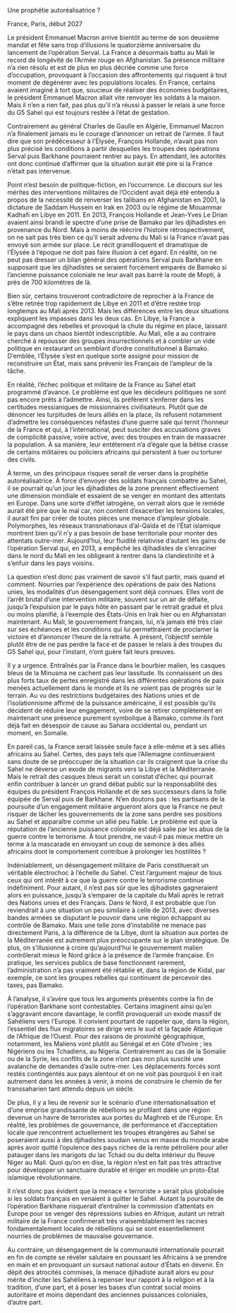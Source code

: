 Une prophétie autoréalisatrice ?

France, Paris, début 2027

Le président Emmanuel Macron arrive bientôt au terme de son deuxième mandat et fête sans trop d’illusions le quatorzième anniversaire du lancement de l’opération Serval. La France a désormais battu au Mali le record de longévité de l’Armée rouge en Afghanistan. Sa présence militaire n’a rien résolu et est de plus en plus décriée comme une force d’occupation, provoquant à l’occasion des affrontements qui risquent à tout moment de dégénérer avec les populations locales. En France, certains avaient imaginé à tort que, soucieux de réaliser des économies budgétaires, le président Emmanuel Macron allait vite renvoyer les soldats à la maison. Mais il n’en a rien fait, pas plus qu’il n’a réussi à passer le relais à une force du G5 Sahel qui est toujours restée à l’état de gestation.

Contrairement au général Charles de Gaulle en Algérie, Emmanuel Macron n’a finalement jamais eu le courage d’annoncer un retrait de l’armée. Il faut dire que son prédécesseur à l’Élysée, François Hollande, n’avait pas non plus précisé les conditions à partir desquelles les troupes des opérations Serval puis Barkhane pourraient rentrer au pays. En attendant, les autorités ont donc continué d’affirmer que la situation aurait été pire si la France n’était pas intervenue.

Point n’est besoin de politique-fiction, en l’occurrence. Le discours sur les mérites des interventions militaires de l’Occident avait déjà été entendu à propos de la nécessité de renverser les talibans en Afghanistan en 2001, la dictature de Saddam Hussein en Irak en 2003 ou le régime de Mouammar Kadhafi en Libye en 2011. En 2013, François Hollande et Jean-Yves Le Drian avaient ainsi brandi le spectre d’une prise de Bamako par les djihadistes en provenance du Nord. Mais à moins de réécrire l’histoire rétrospectivement, on ne sait pas très bien ce qu’il serait advenu du Mali si la France n’avait pas envoyé son armée sur place. Le récit grandiloquent et dramatique de l’Élysée à l’époque ne doit pas faire illusion à cet égard. En réalité, on ne peut pas dresser un bilan général des opérations Serval puis Barkhane en supposant que les djihadistes se seraient forcément emparés de Bamako si l’ancienne puissance coloniale ne leur avait pas barré la route de Mopti, à près de 700 kilomètres de là.

Bien sûr, certains trouveront contradictoire de reprocher à la France de s’être retirée trop rapidement de Libye en 2011 et d’être restée trop longtemps au Mali après 2013. Mais les différences entre les deux situations expliquent les impasses dans les deux cas. En Libye, la France a accompagné des rebelles et provoqué la chute du régime en place, laissant le pays dans un chaos bientôt indescriptible. Au Mali, elle a au contraire cherché à repousser des groupes insurrectionnels et à combler un vide politique en restaurant un semblant d’ordre constitutionnel à Bamako. D’emblée, l’Élysée s’est en quelque sorte assigné pour mission de reconstruire un État, mais sans prévenir les Français de l’ampleur de la tâche.

En réalité, l’échec politique et militaire de la France au Sahel était programmé d’avance. Le problème est que les décideurs politiques ne sont pas encore prêts à l’admettre. Ainsi, ils préfèrent s’enferrer dans les certitudes messianiques de missionnaires civilisateurs. Plutôt que de dénoncer les turpitudes de leurs alliés en la place, ils refusent notamment d’admettre les conséquences néfastes d’une guerre sale qui ternit l’honneur de la France et qui, à l’international, peut susciter des accusations graves de complicité passive, voire active, avec des troupes en train de massacrer la population. À sa manière, leur entêtement n’a d’égale que la bêtise crasse de certains militaires ou policiers africains qui persistent à tuer ou torturer des civils.

À terme, un des principaux risques serait de verser dans la prophétie autoréalisatrice. À force d’envoyer des soldats français combattre au Sahel, il se pourrait qu’un jour les djihadistes de la zone prennent effectivement une dimension mondiale et essaient de se venger en montant des attentats en Europe. Dans une sorte d’effet iatrogène, on verrait alors que le remède aurait été pire que le mal car, non content d’exacerber les tensions locales, il aurait fini par créer de toutes pièces une menace d’ampleur globale. Polymorphes, les réseaux transnationaux d’al-Qaïda et de l’État islamique montrent bien qu’il n’y a pas besoin de base territoriale pour monter des attentats outre-mer. Aujourd’hui, leur fluidité relativise d’autant les gains de l’opération Serval qui, en 2013, a empêché les djihadistes de s’enraciner dans le nord du Mali en les obligeant à rentrer dans la clandestinité et à s’enfuir dans les pays voisins.

La question n’est donc pas vraiment de savoir s’il faut partir, mais quand et comment. Nourries par l’expérience des opérations de paix des Nations unies, les modalités d’un désengagement sont déjà connues. Elles vont de l’arrêt brutal d’une intervention militaire, souvent sur un air de défaite, jusqu’à l’expulsion par le pays hôte en passant par le retrait gradué et plus ou moins planifié, à l’exemple des États-Unis en Irak hier ou en Afghanistan maintenant. Au Mali, le gouvernement français, lui, n’a jamais été très clair sur ses échéances et les conditions qui lui permettraient de proclamer la victoire et d’annoncer l’heure de la retraite. À présent, l’objectif semble plutôt être de ne pas perdre la face et de passer le relais à des troupes du G5 Sahel qui, pour l’instant, n’ont guère fait leurs preuves.

Il y a urgence. Entraînés par la France dans le bourbier malien, les casques bleus de la Minusma ne cachent pas leur lassitude. Ils connaissent un des plus forts taux de pertes enregistré dans les différentes opérations de paix menées actuellement dans le monde et ils ne voient pas de progrès sur le terrain. Au vu des restrictions budgétaires des Nations unies et de l’isolationnisme affirmé de la puissance américaine, il est possible qu’ils décident de réduire leur engagement, voire de se retirer complètement en maintenant une présence purement symbolique à Bamako, comme ils l’ont déjà fait en désespoir de cause au Sahara occidental ou, pendant un moment, en Somalie.

En pareil cas, la France serait laissée seule face à elle-même et à ses alliés africains au Sahel. Certes, des pays tels que l’Allemagne continueraient sans doute de se préoccuper de la situation car ils craignent que la crise du Sahel ne déverse un exode de migrants vers la Libye et la Méditerranée. Mais le retrait des casques bleus serait un constat d’échec qui pourrait enfin contribuer à lancer un grand débat public sur la responsabilité des équipes du président François Hollande et de ses successeurs dans la folle équipée de Serval puis de Barkhane. N’en doutons pas : les partisans de la poursuite d’un engagement militaire argueront alors que la France ne peut risquer de lâcher les gouvernements de la zone sans perdre ses positions au Sahel et apparaître comme un allié peu fiable. Le problème est que la réputation de l’ancienne puissance coloniale est déjà salie par les abus de la guerre contre le terrorisme. À tout prendre, ne vaut-il pas mieux mettre un terme à la mascarade en envoyant un coup de semonce à des alliés africains dont le comportement contribue à prolonger les hostilités ?

Indéniablement, un désengagement militaire de Paris constituerait un véritable électrochoc à l’échelle du Sahel. C’est l’argument majeur de tous ceux qui ont intérêt à ce que la guerre contre le terrorisme continue indéfiniment. Pour autant, il n’est pas sûr que les djihadistes gagneraient alors en puissance, jusqu’à s’emparer de la capitale du Mali après le retrait des Nations unies et des Français. Dans le Nord, il est probable que l’on reviendrait à une situation un peu similaire à celle de 2013, avec diverses bandes armées se disputant le pouvoir dans une région échappant au contrôle de Bamako. Mais une telle zone d’instabilité ne menace pas directement Paris, à la différence de la Libye, dont la situation aux portes de la Méditerranée est autrement plus préoccupante sur le plan stratégique. De plus, on s’illusionne à croire qu’aujourd’hui le gouvernement malien contrôlerait mieux le Nord grâce à la présence de l’armée française. En pratique, les services publics de base fonctionnent rarement, l’administration n’a pas vraiment été rétablie et, dans la région de Kidal, par exemple, ce sont les groupes rebelles qui continuent de percevoir des taxes, pas Bamako.

À l’analyse, il s’avère que tous les arguments présentés contre la fin de l’opération Barkhane sont contestables. Certains imaginent ainsi qu’en s’aggravant encore davantage, le conflit provoquerait un exode massif de Sahéliens vers l’Europe. Il convient pourtant de rappeler que, dans la région, l’essentiel des flux migratoires se dirige vers le sud et la façade Atlantique de l’Afrique de l’Ouest. Pour des raisons de proximité géographique, notamment, les Maliens vont plutôt au Sénégal et en Côte d’Ivoire ; les Nigériens ou les Tchadiens, au Nigeria. Contrairement au cas de la Somalie ou de la Syrie, les conflits de la zone n’ont pas non plus suscité une avalanche de demandes d’asile outre-mer. Les déplacements forcés sont restés contingentés aux pays alentour et on ne voit pas pourquoi il en irait autrement dans les années à venir, à moins de construire le chemin de fer transsaharien tant attendu depuis un siècle.

De plus, il y a lieu de revenir sur le scénario d’une internationalisation et d’une emprise grandissante de rébellions se profilant dans une région devenue un havre de terroristes aux portes du Maghreb et de l’Europe. En réalité, les problèmes de gouvernance, de performance et d’acceptation locale que rencontrent actuellement les troupes étrangères au Sahel se poseraient aussi à des djihadistes soudain venus en masse du monde arabe après avoir quitté l’opulence des pays riches de la rente pétrolière pour aller patauger dans les marigots du lac Tchad ou du delta intérieur du fleuve Niger au Mali. Quoi qu’on en dise, la région n’est en fait pas très attractive pour développer un sanctuaire durable et ériger en modèle un proto-État islamique révolutionnaire.

Il n’est donc pas évident que la menace « terroriste » serait plus globalisée si les soldats français en venaient à quitter le Sahel. Autant la poursuite de l’opération Barkhane risquerait d’entraîner la commission d’attentats en Europe pour se venger des répressions subies en Afrique, autant un retrait militaire de la France confirmerait très vraisemblablement les racines fondamentalement locales de rébellions qui se sont essentiellement nourries de problèmes de mauvaise gouvernance.

Au contraire, un désengagement de la communauté internationale pourrait en fin de compte se révéler salutaire en poussant les Africains à se prendre en main et en provoquant un sursaut national autour d’États en devenir. En dépit des atrocités commises, la menace djihadiste aurait alors eu pour mérite d’inciter les Sahéliens à repenser leur rapport à la religion et à la tradition, d’une part, et à poser les bases d’un contrat social moins autoritaire et moins dépendant des anciennes puissances coloniales, d’autre part.

